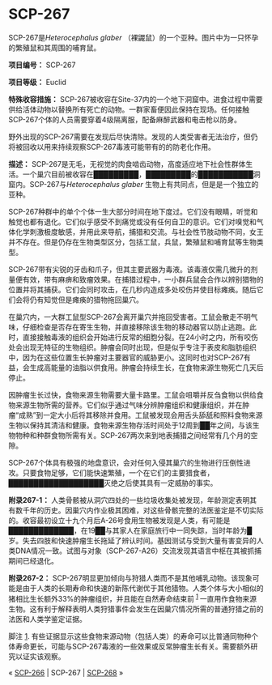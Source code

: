# SCP-267
                        




SCP-267是*Heterocephalus glaber* （裸鼹鼠）的一个亚种。图片中为一只怀孕的繁殖鼠和其周围的哺育鼠。



**项目编号：** SCP-267

**项目等级：** Euclid

**特殊收容措施：** SCP-267被收容在Site-37内的一个地下洞窟中。进食过程中需要供给活体动物以替换所有死亡的动物。一群家畜便因此保持在现场。任何接触SCP-267个体的人员需要穿着4级隔离服，配备麻醉武器和电击枪以防身。

野外出现的SCP-267需要在发现后尽快清除。发现的人类受害者无法治疗，但仍将被回收以用来持续观察SCP-267毒液可能带有的的防老化作用。

**描述：** SCP-267是无毛，无视觉的肉食啮齿动物，高度适应地下社会性群体生活。一个巢穴目前被收容在█████████，█████████的███████████洞窟内。SCP-267与*Heterocephalus glaber* 生物上有共同点，但是是一个独立的亚种。

SCP-267种群中的单个个体一生大部分时间在地下度过。它们没有眼睛，听觉和触觉也都有退化。它们似乎感受不到痛觉或没有任何自卫的意识。它们对嗅觉和气体化学刺激极度敏感，并用此来导航，捕猎和交流。与社会性节肢动物不同，女王并不存在。但是仍存在生物类型区分，包括工鼠，兵鼠，繁殖鼠和哺育鼠等生物类型。

SCP-267带有尖锐的牙齿和爪子，但其主要武器为毒液。该毒液仅需几微升的剂量便有效，带有麻痹和致瘤效果。在捕猎过程中，一小群兵鼠会合作以辨别猎物的位置并将其捕获。它们会同时攻击，在几秒内造成多处咬伤并使目标瘫痪。随后它们会将仍有知觉但是瘫痪的猎物拖回巢穴。

在巢穴内，一大群工鼠型SCP-267会离开巢穴并拖回受害者。工鼠会散走不明气味，仔细检查是否存在寄生生物，并直接移除该生物的移动器官以防止逃跑。此时，直接接触毒液的组织会开始进行反常的细胞分裂。在24小时之内，所有咬伤处会出现无特征的生物组织。肿瘤会同时出现，但是似乎专注于表皮和脂肪组织中，因为在这些位置生长肿瘤对主要器官的威胁更小。这同时也对SCP-267有益，会生成高能量的油脂以供食用。肿瘤会持续生长，在食物来源生物死亡几天后停止。

因肿瘤生长过快，食物来源生物需要大量卡路里。工鼠会咀嚼并反刍食物以供给食物来源生物所需的营养。它们似乎通过气味分辨肿瘤组织和健康组织，并在肿瘤“成熟”到一定大小后将其移除并食用。工鼠被发现会用舌头舔舐和照料食物来源生物以保持其清洁和健康。食物来源生物存活时间处于12周到██年之间，与该生物物种和种群食物所需有关。SCP-267两次来到地表捕猎之间经常有几个月的空隙。

SCP-267个体具有极强的地盘意识，会对任何入侵其巢穴的生物进行压倒性进攻。只要食物足够，它们能快速繁殖，一个在它们的主要猎食者，███████████████████灭绝之后使其具有一定威胁的事实。

**附录267-1：** 人类骨骸被从洞穴四处的一些垃圾收集处被发现，年龄测定表明其有数千年的历史。因巢穴内作业极其困难，对这些骨骸完整的法医鉴定是不切实际的。收容最初设立十九个月后A-26号食用生物被发现是人类，有可能是█████████████，在19██与其家人在家庭旅行中一同失踪，当时年龄为█岁。失去四肢和快速肿瘤生长拖延了辨认时间。基因测试与受到大量有害变异的人类DNA情况一致。试图与对象（SCP-267-A26）交流发现其语言中枢在其被抓捕期间已经退化。

**附录267-2：** SCP-267明显更加倾向与狩猎人类而不是其他哺乳动物。该现象可能是由于人类的长期寿命和快速的新陈代谢优于其他猎物。人类个体与大小相似的猪相比生长额外33%的肿瘤组织，并且能在自然寿命结束前<sup class='footnoteref'>
 <a shape='rect' class='footnoteref' id='footnoteref-1' href='javascript:;' onclick='WIKIDOT.page.utils.scrollToReference(&apos;footnote-1&apos;)'>1</a>
</sup>一直用作食物来源生物。这有利于解释表明人类狩猎事件会发生在因巢穴情况所需的普通狩猎之前的法医和人类学鉴定证据。


脚注
<a shape='rect' href='javascript:;' onclick='WIKIDOT.page.utils.scrollToReference(&apos;footnoteref-1&apos;)'>1</a>. 有些证据显示这些食物来源动物（包括人类）的寿命可以比普通同物种个体寿命更长，可能与SCP-267毒液的一些效果或反常肿瘤生长有关。需要额外研究以证实该观察。



« [SCP-266](/scp-266) | SCP-267 | [SCP-268](/scp-268) »





                    
